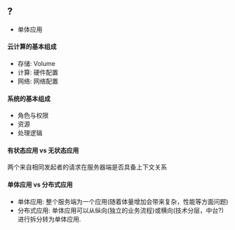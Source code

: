 
## ?
* 单体应用

#### 云计算的基本组成
* 存储: Volume
* 计算: 硬件配置 
* 网络: 网络配置

#### 系统的基本组成
* 角色与权限
* 资源
* 处理逻辑

#### 有状态应用 vs 无状态应用
两个来自相同发起者的请求在服务器端是否具备上下文关系

#### 单体应用 vs 分布式应用
* 单体应用: 整个服务端为一个应用(随着体量增加会带来复杂，性能等方面问题)
* 分布式应用: 单体应用可以从纵向(独立的业务流程)或横向(技术分层，中台?)进行拆分转为单体应用.


